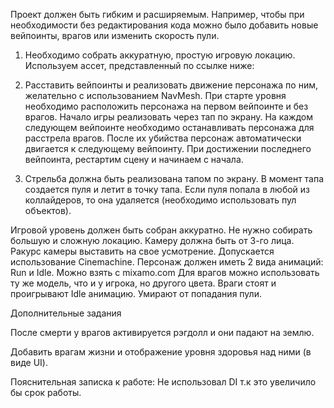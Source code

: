 
Проект должен быть гибким и расширяемым. Например, чтобы при
необходимости без редактирования кода можно было добавить новые
вейпоинты, врагов или изменить скорость пули.

1. Необходимо собрать аккуратную, простую игровую локацию. Используем
ассет, представленный по ссылке ниже:

2. Расставить вейпоинты и реализовать движение персонажа по ним,
желательно с использованием NavMesh. При старте уровня необходимо
расположить персонажа на первом вейпоинте и без врагов. Начало игры
реализовать через тап по экрану. На каждом следующем вейпоинте
необходимо останавливать персонажа для расстрела врагов. После их
убийства персонаж автоматически двигается к следующему вейпоинту. При
достижении последнего вейпоинта, рестартим сцену и начинаем с начала.

3. Стрельба должна быть реализована тапом по экрану. В момент тапа
создается пуля и летит в точку тапа. Если пуля попала в любой из
коллайдеров, то она удаляется (необходимо использовать пул объектов).

Игровой уровень должен быть собран аккуратно. Не нужно собирать
большую и сложную локацию.
Камеру должна быть от 3-го лица. Ракурс камеры выставить на свое
усмотрение. Допускается использование Cinemachine. Персонаж должен иметь 2 вида анимаций: Run и Idle. Можно взять с
mixamo.com
Для врагов можно использовать ту же модель, что и у игрока, но другого
цвета. Враги стоят и проигрывают Idle анимацию. Умирают от попадания
пули.

Дополнительные задания

После смерти у врагов активируется
рэгдолл и они падают на землю.

Добавить врагам жизни и отображение
уровня здоровья над ними (в виде UI).

Пояснительная записка к работе:
Не использовал DI т.к это увеличило бы срок работы.
